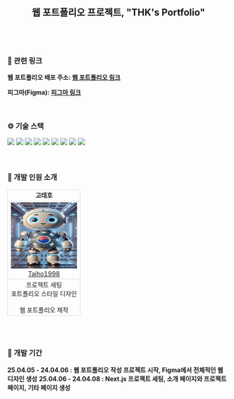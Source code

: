 <br>
<div align='center' alt="프로젝트 대표 이미지지"> </div>
<br>

## <br> <div align='center'> 웹 포트폴리오 프로젝트, "THK's Portfolio" </div> <br>

<br>

### 🔗 관련 링크

<b> 웹 포트폴리오 배포 주소: [웹 포트폴리오 링크](thkwebportfolio.netlify.app/)</b>

<b> 피그마(Figma): [피그마 링크](https://www.figma.com/design/uDOsnNP7xXQvsUChgp5Jmx/Wood-Portfolio-Draft?t=vzFBXXHQ9iJs29iq-0)</b>

<br>

### ⚙️ 기술 스택

<div>
  <!-- 개발 도구 -->
  <img src="https://img.shields.io/badge/git-F05032?style=for-the-badge&logo=git&logoColor=white">
  <img src="https://img.shields.io/badge/github-181717?style=for-the-badge&logo=github&logoColor=white">
  <img src="https://img.shields.io/badge/figma-666666?style=for-the-badge&logo=figma&logoColor=white">
  <!-- 빌드 도구 CNA -->
  <!-- <img src="https://img.shields.io/badge/vite-646CFF?style=for-the-badge&logo=vite&logoColor=white"> -->
  <!-- 프론트엔드 기본 기술 -->
  <img src="https://img.shields.io/badge/html5-E34F26?style=for-the-badge&logo=html5&logoColor=white">
  <img src="https://img.shields.io/badge/css-1572B6?style=for-the-badge&logo=css3&logoColor=white">
  <img src="https://img.shields.io/badge/TYPESCRIPT-3178C6?style=for-the-badge&logo=typescript&logoColor=white"/>
  <!-- 프레임워크 및 스타일링 -->
  <img src="https://img.shields.io/badge/NEXT.JS-000000?style=for-the-badge&logo=nextdotjs&logoColor=white">
  <img src="https://img.shields.io/badge/tailwindcss-06B6D4?style=for-the-badge&logo=tailwindcss&logoColor=white">
   <!-- 배포 -->
   <img src="https://img.shields.io/badge/netlify-00C7B7?style=for-the-badge&logo=netlify&logoColor=white">
 </div>
 <br>
 <br>
 
 ### 🐝 개발 인원 소개
 
 <table align='center' style="border-collapse: collapse;">
     <tr>
       <td style="border: 1px solid #ddd; text-align: center;"><p align="center" style="margin: 0;"><strong>고태호</strong></p></td>
     </tr>
     <tr>
       <td style="border: 1px solid #ddd; margin: 0 auto">
         <a href="https://github.com/Taiho1998">
           <img src="./public/taiho.png" width="150" height="150">
           <p align="center" style="margin: 0;">Taiho1998</p>
         </a>
       </td>
     </tr>
     <tr>
       <td style="border: 1px solid #ddd;">
         <p align="center" style="margin: 0;">
           프로젝트 세팅<br>
           포트폴리오 스타일 디자인<br>
           <br>
           웹 포트폴리오 제작
         </p>
       </td>
     </tr>
 </table>
 <br>
 <br>
 
 ### 📆 개발 기간
 
 <b>25.04.05 - 24.04.06 : 웹 포트폴리오 작성 프로젝트 시작, Figma에서 전체적인 웹 디자인 생성</b>
 <b>25.04.06 - 24.04.08 : Next.js 프로젝트 세팅, 소개 페이지와 프로젝트 페이지, 기타 페이지 생성</b>
